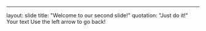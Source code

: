 ---
layout: slide
title: "Welcome to our second slide!"
quotation: "Just do it!"
Your text
Use the left arrow to go back!
